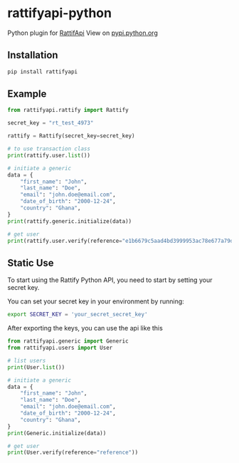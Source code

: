 # rattifyapi-python
Python plugin for [RattifApi](https://rattify.com/) View on [pypi.python.org](https://pypi.org/project/rattifyapi/)

## Installation
```sh
pip install rattifyapi
```
## Example

```python
from rattifyapi.rattify import Rattify

secret_key = "rt_test_4973"

rattify = Rattify(secret_key=secret_key)

# to use transaction class
print(rattify.user.list())

# initiate a generic
data = {
    "first_name": "John",
    "last_name": "Doe",
    "email": "john.doe@email.com",
    "date_of_birth": "2000-12-24",
    "country": "Ghana",
}
print(rattify.generic.initialize(data))

# get user
print(rattify.user.verify(reference="e1b6679c5aad4bd3999953ac78e677a79d28d539085e409ebde1be640ebc27e7"))
```

## Static Use
To start using the Rattify Python API, you need to start by setting your secret key.

You can set your secret key in your environment by running:

```sh
export SECRET_KEY = 'your_secret_secret_key'
```

After exporting the keys, you can use the api like this
```python
from rattifyapi.generic import Generic
from rattifyapi.users import User

# list users
print(User.list())

# initiate a generic
data = {
    "first_name": "John",
    "last_name": "Doe",
    "email": "john.doe@email.com",
    "date_of_birth": "2000-12-24",
    "country": "Ghana",
}
print(Generic.initialize(data))

# get user
print(User.verify(reference="reference"))
```

